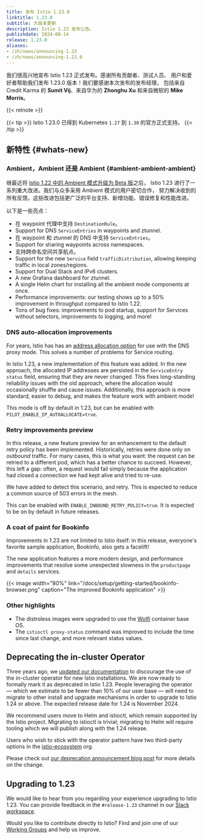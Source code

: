 ```yaml
---
title: 发布 Istio 1.23.0
linktitle: 1.23.0
subtitle: 大版本更新
description: Istio 1.23 发布公告。
publishdate: 2024-08-14
release: 1.23.0
aliases:
- /zh/news/announcing-1.23
- /zh/news/announcing-1.23.0
---
```


我们很高兴地宣布 Istio 1.23 正式发布。感谢所有贡献者、测试人员、
用户和爱好者帮助我们发布 1.23.0 版本！我们要感谢本次发布的发布经理，
包括来自 Credit Karma 的 **Sumit Vij**、来自华为的 **Zhonghu Xu** 和来自微软的 **Mike Morris**。

{{< relnote >}}

{{< tip >}}
Istio 1.23.0 已得到 Kubernetes `1.27` 到 `1.30` 的官方正式支持。
{{< /tip >}}

## 新特性 {#whats-new}

### Ambient，Ambient 还是 Ambient {#ambient-ambient-ambient}

继最近将 [Istio 1.22 中的 Ambient 模式升级为 Beta 版](/zh/blog/2024/ambient-reaches-beta/)之后，
Istio 1.23 进行了一系列重大改进。我们与众多采用 Ambient 模式的用户密切合作，
努力解决收到的所有反馈。这些改进包括更广泛的平台支持、新增功能、错误修复和性能改进。

以下是一些亮点：

* 在 waypoint 代理中支持 `DestinationRule`。
* Support for DNS `ServiceEntries` in waypoints and ztunnel.
* 在 waypoint 和 ztunnel 的 DNS 中支持 `ServiceEntries`。
* Support for sharing waypoints across namespaces.
* 支持跨命名空间共享航点。
* Support for the new `Service` field `trafficDistribution`, allowing keeping traffic in local zones/regions.
* Support for Dual Stack and IPv6 clusters.
* A new Grafana dashboard for ztunnel.
* A single Helm chart for installing all the ambient mode components at once.
* Performance improvements: our testing shows up to a 50% improvement in throughput compared to Istio 1.22.
* Tons of bug fixes: improvements to pod startup, support for Services without selectors, improvements to logging, and more!

### DNS auto-allocation improvements

For years, Istio has has an [address allocation option](/docs/ops/configuration/traffic-management/dns-proxy/#address-auto-allocation) for use with the DNS proxy mode. This solves a number of problems for Service routing.

In Istio 1.23, a new implementation of this feature was added. In the new approach, the allocated IP addresses are persisted in the `ServiceEntry` `status` field, ensuring that they are never changed. This fixes long-standing reliability issues with the old approach, where the allocation would occasionally shuffle and cause issues. Additionally, this approach is more standard, easier to debug, and makes the feature work with ambient mode!

This mode is off by default in 1.23, but can be enabled with `PILOT_ENABLE_IP_AUTOALLOCATE=true`.

### Retry improvements preview

In this release, a new feature preview for an enhancement to the default retry policy has been implemented. Historically, retries were done only on *outbound* traffic. For many cases, this is what you want: the request can be retried to a different pod, which has a better chance to succeed. However, this left a gap: often, a request would fail simply because the application had closed a connection we had kept alive and tried to re-use.

We have added to detect this scenario, and retry. This is expected to reduce a common source of 503 errors in the mesh.

This can be enabled with `ENABLE_INBOUND_RETRY_POLICY=true`. It is expected to be on by default in future releases.

### A coat of paint for Bookinfo

Improvements in 1.23 are not limited to Istio itself: in this release, everyone's favorite sample application, Bookinfo, also gets a facelift!

The new application features a more modern design, and performance improvements that resolve some unexpected slowness in the `productpage` and `details` services.

{{< image width="80%" link="/docs/setup/getting-started/bookinfo-browser.png" caption="The improved Bookinfo application" >}}

### Other highlights

* The distroless images were upgraded to use the [Wolfi](https://github.com/wolfi-dev) container base OS.
* The `istioctl proxy-status` command was improved to include the time since last change, and more relevant status values.

## Deprecating the in-cluster Operator

Three years ago, we [updated our documentation](/docs/setup/install/operator/) to discourage the use of the in-cluster operator for new Istio installations. We are now ready to formally mark it as deprecated in Istio 1.23. People leveraging the operator — which we estimate to be fewer than 10% of our user base — will need to migrate to other install and upgrade mechanisms in order to upgrade to Istio 1.24 or above. The expected release date for 1.24 is November 2024.

We recommend users move to Helm and istioctl, which remain supported by the Istio project.  Migrating to istioctl is trivial; migrating to Helm will require tooling which we will publish along with the 1.24 release.

Users who wish to stick with the operator pattern have two third-party options in the [istio-ecosystem](https://github.com/istio-ecosystem/) org.

Please check out [our deprecation announcement blog post](/blog/2024/in-cluster-operator-deprecation-announcement/) for more details on the change.

## Upgrading to 1.23

We would like to hear from you regarding your experience upgrading to Istio 1.23. You can provide feedback in the `#release-1.23` channel in our [Slack workspace](https://slack.istio.io/).

Would you like to contribute directly to Istio? Find and join one of our [Working Groups](https://github.com/istio/community/blob/master/WORKING-GROUPS.md) and help us improve.
